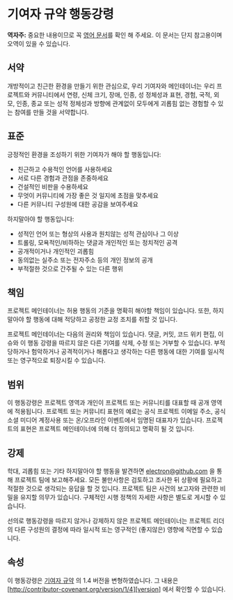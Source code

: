# 기여자 규약 행동강령

**역자주:** 중요한 내용이므로 꼭 [영어 문서](/CODE_OF_CONDUCT.md)를 확인 해
주세요. 이 문서는 단지 참고용이며 오역이 있을 수 있습니다.

## 서약

개방적이고 친근한 환경을 만들기 위한 관심으로, 우리 기여자와 메인테이너는 우리
프로젝트와 커뮤니티에서 연령, 신체 크기, 장애, 인종, 성 정체성과 표현, 경험,
국적, 외모, 인종, 종교 또는 성적 정체성과 방향에 관계없이 모두에게 괴롭힘 없는
경험할 수 있는 참여를 만들 것을 서약합니다.

## 표준

긍정적인 환경을 조성하기 위한 기여자가 해야 할 행동입니다:

* 친근하고 수용적인 언어를 사용하세요
* 서로 다른 경험과 관점을 존중하세요
* 건설적인 비판을 수용하세요
* 무엇이 커뮤니티에 가장 좋은 것 일지에 초점을 맞추세요
* 다른 커뮤니티 구성원에 대한 공감을 보여주세요

하지말아야 할 행동입니다:

* 성적인 언어 또는 형상의 사용과 원치않는 성적 관심이나 그 이상
* 트롤링, 모욕적인/비하하는 댓글과 개인적인 또는 정치적인 공격
* 공개적이거나 개인적인 괴롭힘
* 동의없는 실주소 또는 전자주소 등의 개인 정보의 공개
* 부적절한 것으로 간주될 수 있는 다른 행위

## 책임

프로젝트 메인테이너는 허용 행동의 기준을 명확히 해야할 책임이 있습니다. 또한,
하지말아야 할 행동에 대해 적당하고 공정한 교정 조치를 취할 것 입니다.

프로젝트 메인테이너는 다음의 권리와 책임이 있습니다. 댓글, 커밋, 코드 위키
편집, 이슈와 이 행동 강령을 따르지 않은 다른 기여를 삭제, 수정 또는 거부할 수
있습니다. 부적당하거나 험악하거나 공격적이거나 해롭다고 생각하는 다른 행동에
대한 기여를 일시적 또는 영구적으로 퇴장시킬 수 있습니다.

## 범위

이 행동강령은 프로젝트 영역과 개인이 프로젝트 또는 커뮤니티를 대표할 때 공개
영역에 적용됩니다. 프로젝트 또는 커뮤니티 표현의 예로는 공식 프로젝트 이메일
주소, 공식 소셜 미디어 계정사용 또는 온/오프라인 이벤트에서 임명된 대표자가
있습니다. 프로젝트의 표현은 프로젝트 메인테이너에 의해 더 정의되고 명확히 될 것
입니다.

## 강제

학대, 괴롭힘 또는 기타 하지말아야 할 행동을 발견하면
[electron@github.com](mailto:electron@github.com) 을 통해 프로젝트 팀에
보고해주세요. 모든 불만사항은 검토하고 조사한 뒤 상황에 필요하고 적절한 것으로
생각되는 응답을 할 것 입니다. 프로젝트 팀은 사건의 보고자와 관련한 비밀을
유지할 의무가 있습니다. 구체적인 시행 정책의 자세한 사항은 별도로 게시할 수
있습니다.

선의로 행동강령을 따르지 않거나 강제하지 않은 프로젝트 메인테이너는 프로젝트
리더의 다른 구성원의 결정에 따라 일시적 또는 영구적인 (좋지않은) 영향에 직면할
수 있습니다.

## 속성

이 행동강령은 [기여자 규약][homepage] 의 1.4 버전을 변형하였습니다. 그 내용은
[http://contributor-covenant.org/version/1/4][version] 에서 확인할 수 있습니다.

[homepage]: http://contributor-covenant.org
[version]: http://contributor-covenant.org/version/1/4/
